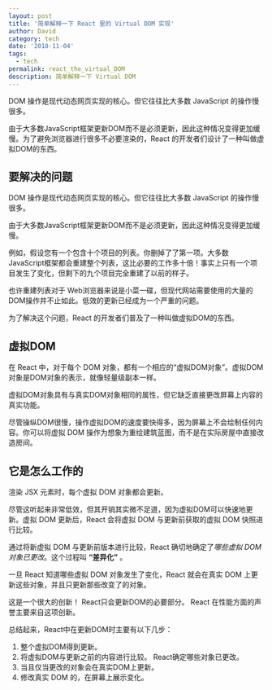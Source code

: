 ```yaml
---
layout: post
title: '简单解释一下 React 里的 Virtual DOM 实现'
author: David
category: tech
date: '2018-11-04'
tags:
  - tech
permalink: react_the_virtual_DOM
description: 简单解释一下 Virtual DOM
---
```


DOM 操作是现代动态网页实现的核心。但它往往比大多数 JavaScript 的操作慢很多。

由于大多数JavaScript框架更新DOM而不是必须更新，因此这种情况变得更加缓慢。为了避免浏览器进行很多不必要渲染的，React 的开发者们设计了一种叫做虚拟DOM的东西。

<!-- more -->

## 要解决的问题

DOM 操作是现代动态网页实现的核心。但它往往比大多数 JavaScript 的操作慢很多。

由于大多数JavaScript框架更新DOM而不是必须更新，因此这种情况变得更加缓慢。

例如，假设您有一个包含十个项目的列表。你删掉了了第一项。大多数JavaScript框架都会重建整个列表，这比必要的工作多十倍！事实上只有一个项目发生了变化，但剩下的九个项目完全重建了以前的样子。

也许重建列表对于 Web浏览器来说是小菜一碟，但现代网站需要使用的大量的DOM操作并不止如此。低效的更新已经成为一个严重的问题。

为了解决这个问题，React 的开发者们普及了一种叫做虚拟DOM的东西。

<!-- more -->

## 虚拟DOM

在 React 中，对于每个 DOM 对象，都有一个相应的“虚拟DOM对象”。虚拟DOM对象是DOM对象的表示，就像轻量级副本一样。

虚拟DOM对象具有与真实DOM对象相同的属性，但它缺乏直接更改屏幕上内容的真实功能。

尽管操纵DOM很慢，操作虚拟DOM的速度要快得多，因为屏幕上不会绘制任何内容。你可以将虚拟 DOM 操作为想象为重绘建筑蓝图，而不是在实际房屋中直接改造房间。

## 它是怎么工作的

渲染 JSX 元素时，每个虚拟 DOM 对象都会更新。

尽管这听起来非常低效，但其开销其实微不足道，因为虚拟DOM可以快速地更新。虚拟 DOM 更新后，React 会将虚拟 DOM 与更新前获取的虚拟 DOM 快照进行比较。

通过将新虚拟 DOM 与更新前版本进行比较，React 确切地确定了*哪些虚拟 DOM 对象已更改*。这个过程叫 __“差异化”__ <D-r>。

一旦 React 知道哪些虚拟 DOM 对象发生了变化，React 就会在真实 DOM 上更新这些对象，并且只更新那些改变了的对象。

 这是一个很大的创新！ React只会更新DOM的必要部分。 React 在性能方面的声誉主要来自这项创新。

总结起来，React中在更新DOM时主要有以下几步：

1. 整个虚拟DOM得到更新。
2. 将虚拟DOM与更新之前的内容进行比较。 React确定哪些对象已更改。
3. 当且仅当更改的对象会在真实DOM上更新。
4. 修改真实 DOM 的，在屏幕上展示变化。
